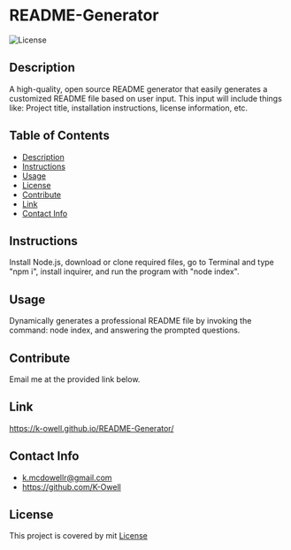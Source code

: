 # README-Generator

  ![License](https://img.shields.io/badge/License-mit-blue.svg)
  
  
  ## Description
  A high-quality, open source README generator that easily generates a customized README file based on user input. This input will include things like: Project title, installation instructions, license information, etc.


  ## Table of Contents
  - [Description](#description)
  - [Instructions](#instructions)
  - [Usage](#usage)
  - [License](#license)
  - [Contribute](#contribute)
  - [Link](#link)
  - [Contact Info](#contact-info)


  ## Instructions
  Install Node.js, download or clone required files, go to Terminal and type "npm i", install inquirer, and run the program with "node index".


  ## Usage
  Dynamically generates a professional README file by invoking the command: node index, and answering the prompted questions.
  

  ## Contribute
  Email me at the provided link below.


  ## Link
  https://k-owell.github.io/README-Generator/

  ## Contact Info
  * k.mcdowellr@gmail.com
  * https://github.com/K-Owell



  ## License 
  This project is covered by mit [License](https://choosealicense.com/licenses/mit/)
  
